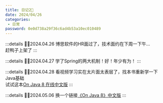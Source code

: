 ```yaml
---
title: 日记2📗
date: 2024/04/26
categories:
 - 日常
password: 0e0d738a29f36c6ad4b53a10ec010489
---
```

:::details ✍🏻2024.04.26
博思软件的HR面过了，技术面约在下周一下午...<br/>
赶鸭子上架了
:::

:::details ✍🏻2024.04.27
学了Spring的两大机制！好！年少有为！
:::

:::details ✍🏻2024.04.28
看视频学习实在太片面太表层了，找本书重新学一下Java基础<br/>
试试这本[On Java 8 在线中文版](https://wizardforcel.gitbooks.io/onjava8)
:::

:::details ✍🏻2024.05.06
换一个链接[《On Java 8》中文版](https://njuics.github.io/OnJava8/#/)
:::